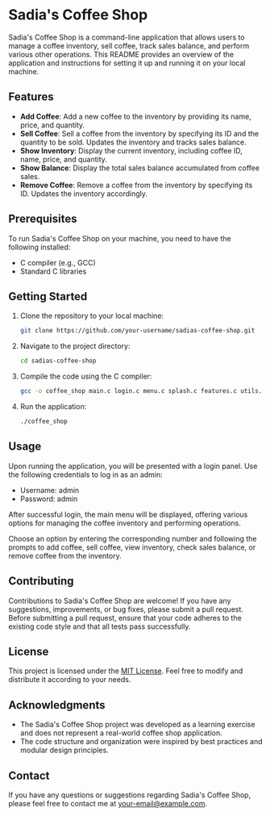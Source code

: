 # Sadia's Coffee Shop

Sadia's Coffee Shop is a command-line application that allows users to manage a coffee inventory, sell coffee, track sales balance, and perform various other operations. This README provides an overview of the application and instructions for setting it up and running it on your local machine.

## Features

- **Add Coffee**: Add a new coffee to the inventory by providing its name, price, and quantity.
- **Sell Coffee**: Sell a coffee from the inventory by specifying its ID and the quantity to be sold. Updates the inventory and tracks sales balance.
- **Show Inventory**: Display the current inventory, including coffee ID, name, price, and quantity.
- **Show Balance**: Display the total sales balance accumulated from coffee sales.
- **Remove Coffee**: Remove a coffee from the inventory by specifying its ID. Updates the inventory accordingly.

## Prerequisites

To run Sadia's Coffee Shop on your machine, you need to have the following installed:

- C compiler (e.g., GCC)
- Standard C libraries

## Getting Started

1. Clone the repository to your local machine:

   ```bash
   git clone https://github.com/your-username/sadias-coffee-shop.git
   ```

2. Navigate to the project directory:

   ```bash
   cd sadias-coffee-shop
   ```

3. Compile the code using the C compiler:

   ```bash
   gcc -o coffee_shop main.c login.c menu.c splash.c features.c utils.c
   ```

4. Run the application:

   ```bash
   ./coffee_shop
   ```

## Usage

Upon running the application, you will be presented with a login panel. Use the following credentials to log in as an admin:

- Username: admin
- Password: admin

After successful login, the main menu will be displayed, offering various options for managing the coffee inventory and performing operations.

Choose an option by entering the corresponding number and following the prompts to add coffee, sell coffee, view inventory, check sales balance, or remove coffee from the inventory.

## Contributing

Contributions to Sadia's Coffee Shop are welcome! If you have any suggestions, improvements, or bug fixes, please submit a pull request. Before submitting a pull request, ensure that your code adheres to the existing code style and that all tests pass successfully.

## License

This project is licensed under the [MIT License](LICENSE). Feel free to modify and distribute it according to your needs.

## Acknowledgments

- The Sadia's Coffee Shop project was developed as a learning exercise and does not represent a real-world coffee shop application.
- The code structure and organization were inspired by best practices and modular design principles.

## Contact

If you have any questions or suggestions regarding Sadia's Coffee Shop, please feel free to contact me at [your-email@example.com](mailto:your-email@example.com).